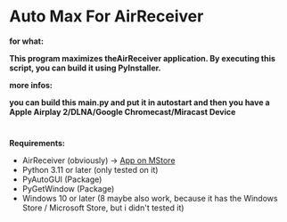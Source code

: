 # Auto Max For AirReceiver

**for what:**

**This program maximizes theAirReceiver application. By executing this script, you can build it using PyInstaller.**

**more infos:**

**you can build this main.py and put it in autostart and then you have a Apple Airplay 2/DLNA/Google Chromecast/Miracast Device**

# 

**Requirements:**
 - AirReceiver (obviously) -> [App on MStore](https://apps.microsoft.com/detail/9PJMSWQ0G6GC?hl=neutral&gl=DE&ocid=pdpshare)
 - Python 3.11 or later (only tested on it) 
 - PyAutoGUI (Package)
 - PyGetWindow (Package)
 - Windows 10 or later (8 maybe also work, because it has the Windows Store / Microsoft Store, but i didn't tested it)
